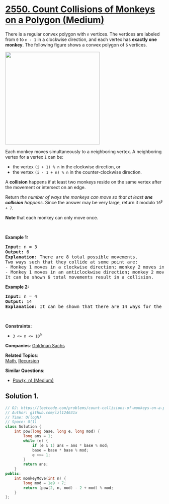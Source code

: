 # [2550. Count Collisions of Monkeys on a Polygon (Medium)](https://leetcode.com/problems/count-collisions-of-monkeys-on-a-polygon)

<p>There is a regular convex polygon with <code>n</code> vertices. The vertices are labeled from <code>0</code> to <code>n - 1</code> in a clockwise direction, and each vertex has <strong>exactly one monkey</strong>. The following figure shows a convex polygon of <code>6</code> vertices.</p>
<img alt="" src="https://assets.leetcode.com/uploads/2023/01/22/hexagon.jpg" style="width: 300px; height: 293px;">
<p>Each monkey moves simultaneously to a neighboring vertex. A neighboring vertex for a vertex <code>i</code> can be:</p>
<ul>
	<li>the vertex <code>(i + 1) % n</code> in the clockwise direction, or</li>
	<li>the vertex <code>(i - 1 + n) % n</code> in the counter-clockwise direction.</li>
</ul>
<p>A <strong>collision</strong> happens if at least two monkeys reside on the same vertex after the movement or intersect&nbsp;on an edge.</p>
<p>Return <em>the number of ways the monkeys can move so that at least <strong>one collision</strong></em> <em> happens</em>. Since the answer may be very large, return it modulo <code>10<sup>9 </sup>+ 7</code>.</p>
<p><strong>Note</strong> that each monkey can only move once.</p>
<p>&nbsp;</p>
<p><strong class="example">Example 1:</strong></p>
<pre><strong>Input:</strong> n = 3
<strong>Output:</strong> 6
<strong>Explanation:</strong> There are 8 total possible movements.
Two ways such that they collide at some point are:
- Monkey 1 moves in a clockwise direction; monkey 2 moves in an anticlockwise direction; monkey 3 moves in a clockwise direction. Monkeys 1 and 2 collide.
- Monkey 1 moves in an anticlockwise direction; monkey 2 moves in an anticlockwise direction; monkey 3 moves in a clockwise direction. Monkeys 1 and 3 collide.
It can be shown 6 total movements result in a collision.
</pre>
<p><strong class="example">Example 2:</strong></p>
<pre><strong>Input:</strong> n = 4
<strong>Output:</strong> 14
<strong>Explanation:</strong> It can be shown that there are 14 ways for the monkeys to collide.
</pre>
<p>&nbsp;</p>
<p><strong>Constraints:</strong></p>
<ul>
	<li><code>3 &lt;= n &lt;= 10<sup>9</sup></code></li>
</ul>

**Companies**:
[Goldman Sachs](https://leetcode.com/company/goldman-sachs)

**Related Topics**:  
[Math](https://leetcode.com/tag/math/), [Recursion](https://leetcode.com/tag/recursion/)

**Similar Questions**:
* [Pow(x, n) (Medium)](https://leetcode.com/problems/powx-n/)

## Solution 1.

```cpp
// OJ: https://leetcode.com/problems/count-collisions-of-monkeys-on-a-polygon
// Author: github.com/lzl124631x
// Time: O(logN)
// Space: O(1)
class Solution {
    int pow(long base, long e, long mod) {
        long ans = 1;
        while (e) {
            if (e & 1) ans = ans * base % mod;
            base = base * base % mod;
            e >>= 1;
        }
        return ans;
    }
public:
    int monkeyMove(int n) {
        long mod = 1e9 + 7;
        return (pow(2, n, mod) - 2 + mod) % mod;
    }
};
```